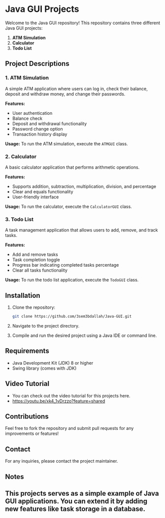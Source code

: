 # Java GUI Projects

Welcome to the Java GUI repository! This repository contains three different Java GUI projects:

1. **ATM Simulation**
2. **Calculator**
3. **Todo List**

## Project Descriptions

### 1. ATM Simulation

A simple ATM application where users can log in, check their balance, deposit and withdraw money, and change their passwords.

**Features:**
- User authentication
- Balance check
- Deposit and withdrawal functionality
- Password change option
- Transaction history display

**Usage:**
To run the ATM simulation, execute the `ATMGUI` class.

### 2. Calculator

A basic calculator application that performs arithmetic operations.

**Features:**
- Supports addition, subtraction, multiplication, division, and percentage
- Clear and equals functionality
- User-friendly interface

**Usage:**
To run the calculator, execute the `CalculatorGUI` class.

### 3. Todo List

A task management application that allows users to add, remove, and track tasks.

**Features:**
- Add and remove tasks
- Task completion toggle
- Progress bar indicating completed tasks percentage
- Clear all tasks functionality

**Usage:**
To run the todo list application, execute the `TodoGUI` class.

## Installation

1. Clone the repository:
   ```bash
   git clone https://github.com/3sem3bdallah/Java-GUI.git
   ```

2. Navigate to the project directory.

3. Compile and run the desired project using a Java IDE or command line.

## Requirements

- Java Development Kit (JDK) 8 or higher
- Swing library (comes with JDK)

## Video Tutorial
- You can check out the video tutorial for this projects here.
- https://youtu.be/xk4_1vDrzzo?feature=shared

## Contributions

Feel free to fork the repository and submit pull requests for any improvements or features!

## Contact

For any inquiries, please contact the project maintainer.

## Notes
This projects serves as a simple example of Java GUI applications. You can extend it by adding new features like task storage in a database.
---
